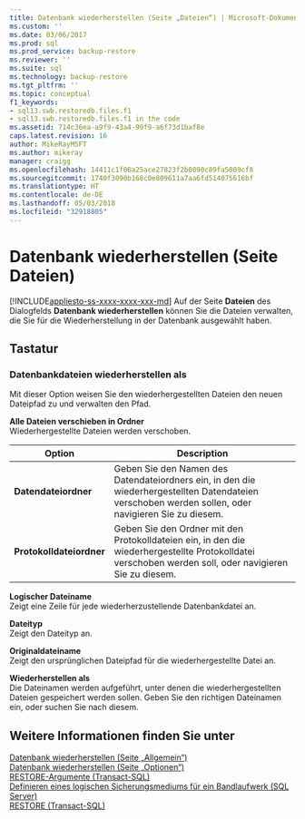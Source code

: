 ```yaml
---
title: Datenbank wiederherstellen (Seite „Dateien“) | Microsoft-Dokumentation
ms.custom: ''
ms.date: 03/06/2017
ms.prod: sql
ms.prod_service: backup-restore
ms.reviewer: ''
ms.suite: sql
ms.technology: backup-restore
ms.tgt_pltfrm: ''
ms.topic: conceptual
f1_keywords:
- sql13.swb.restoredb.files.f1
- sql13.swb.restoredb.files.f1 in the code
ms.assetid: 714c36ea-a9f9-43a4-99f9-a6f73d1baf8e
caps.latest.revision: 16
author: MikeRayMSFT
ms.author: mikeray
manager: craigg
ms.openlocfilehash: 14411c1f06a25ace27823f2b0890c89fa5009cf8
ms.sourcegitcommit: 1740f3090b168c0e809611a7aa6fd514075616bf
ms.translationtype: HT
ms.contentlocale: de-DE
ms.lasthandoff: 05/03/2018
ms.locfileid: "32918805"
---
```

# <a name="restore-database-files-page"></a>Datenbank wiederherstellen (Seite Dateien)
[!INCLUDE[appliesto-ss-xxxx-xxxx-xxx-md](../../includes/appliesto-ss-xxxx-xxxx-xxx-md.md)]
  Auf der Seite **Dateien** des Dialogfelds **Datenbank wiederherstellen** können Sie die Dateien verwalten, die Sie für die Wiederherstellung in der Datenbank ausgewählt haben.  
  
## <a name="options"></a>Tastatur  
  
### <a name="restore-database-files-as"></a>Datenbankdateien wiederherstellen als  
 Mit dieser Option weisen Sie den wiederhergestellten Dateien den neuen Dateipfad zu und verwalten den Pfad.  
  
 **Alle Dateien verschieben in Ordner**  
 Wiederhergestellte Dateien werden verschoben.  
  
|Option|Description|  
|------------|-----------------|  
|**Datendateiordner**|Geben Sie den Namen des Datendateiordners ein, in den die wiederhergestellten Datendateien verschoben werden sollen, oder navigieren Sie zu diesem.|  
|**Protokolldateiordner**|Geben Sie den Ordner mit den Protokolldateien ein, in den die wiederhergestellte Protokolldatei verschoben werden soll, oder navigieren Sie zu diesem.|  
  
 **Logischer Dateiname**  
 Zeigt eine Zeile für jede wiederherzustellende Datenbankdatei an.  
  
 **Dateityp**  
 Zeigt den Dateityp an.  
  
 **Originaldateiname**  
 Zeigt den ursprünglichen Dateipfad für die wiederhergestellte Datei an.  
  
 **Wiederherstellen als**  
 Die Dateinamen werden aufgeführt, unter denen die wiederhergestellten Dateien gespeichert werden sollen. Geben Sie den richtigen Dateinamen ein, oder suchen Sie nach diesem.  
  
## <a name="see-also"></a>Weitere Informationen finden Sie unter  
 [Datenbank wiederherstellen &#40;Seite „Allgemein“&#41;](../../relational-databases/backup-restore/restore-database-general-page.md)   
 [Datenbank wiederherstellen &#40;Seite „Optionen“&#41;](../../relational-databases/backup-restore/restore-database-options-page.md)   
 [RESTORE-Argumente &#40;Transact-SQL&#41;](../../t-sql/statements/restore-statements-arguments-transact-sql.md)   
 [Definieren eines logischen Sicherungsmediums für ein Bandlaufwerk &#40;SQL Server&#41;](../../relational-databases/backup-restore/define-a-logical-backup-device-for-a-tape-drive-sql-server.md)   
 [RESTORE &#40;Transact-SQL&#41;](../../t-sql/statements/restore-statements-transact-sql.md)  
  
  
